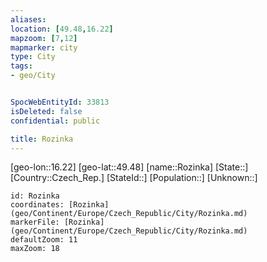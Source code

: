 ```yaml
---
aliases: 
location: [49.48,16.22]
mapzoom: [7,12] 
mapmarker: city 
type: City
tags:
- geo/City


SpocWebEntityId: 33813
isDeleted: false
confidential: public

title: Rozinka
---
```

[geo-lon::16.22]
[geo-lat::49.48]
[name::Rozinka]
[State::]
[Country::Czech_Rep.]
[StateId::]
[Population::]
[Unknown::]


```leaflet
id: Rozinka
coordinates: [Rozinka](geo/Continent/Europe/Czech_Republic/City/Rozinka.md)
markerFile: [Rozinka](geo/Continent/Europe/Czech_Republic/City/Rozinka.md)
defaultZoom: 11 
maxZoom: 18
```


